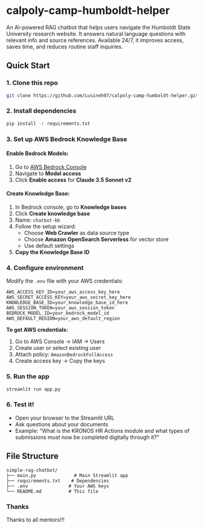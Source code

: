 # calpoly-camp-humboldt-helper
An AI-powered RAG chatbot that helps users navigate the Humboldt State University research website. It answers natural language questions with relevant info and source references. Available 24/7, it improves access, saves time, and reduces routine staff inquiries.

## Quick Start

### 1. Clone this repo
```bash
git clone https://github.com/Lusineh07/calpoly-camp-humboldt-helper.git
```

### 2. Install dependencies
```bash
pip install -r requirements.txt
```

### 3. Set up AWS Bedrock Knowledge Base

#### Enable Bedrock Models:
1. Go to [AWS Bedrock Console](https://console.aws.amazon.com/bedrock/)
2. Navigate to **Model access**
3. Click **Enable access** for **Claude 3.5 Sonnet v2**

#### Create Knowledge Base:
1. In Bedrock console, go to **Knowledge bases**
2. Click **Create knowledge base**
3. Name: `chatbot-kb`
4. Follow the setup wizard:
   - Choose **Web Crawler** as data source type
   - Choose **Amazon OpenSearch Serverless** for vector store
   - Use default settings
5. **Copy the Knowledge Base ID**

### 4. Configure environment
Modify the `.env` file with your AWS credentials:

```env
AWS_ACCESS_KEY_ID=your_aws_access_key_here
AWS_SECRET_ACCESS_KEY=your_aws_secret_key_here
KNOWLEDGE_BASE_ID=your_knowledge_base_id_here
AWS_SESSION_TOKEN=your_aws_session_token
BEDROCK_MODEL_ID=your_bedrock_model_id
AWS_DEFAULT_REGION=your_aws_default_region
```

**To get AWS credentials:**
1. Go to AWS Console → IAM → Users
2. Create user or select existing user
3. Attach policy: `AmazonBedrockFullAccess`
4. Create access key → Copy the keys

### 5. Run the app
```bash
streamlit run app.py
```

### 6. Test it!
- Open your browser to the Streamlit URL
- Ask questions about your documents
- Example: "What is the KRONOS HR Actions module and what types of submissions must now be completed digitally through it?"

## File Structure
```
simple-rag-chatbot/
├── main.py              # Main Streamlit app
├── requirements.txt    # Dependencies
├── .env               # Your AWS keys
└── README.md          # This file
```

### Thanks
Thanks to all mentors!!!
